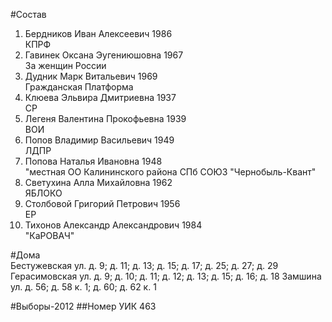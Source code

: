 #Состав
1. Бердников Иван Алексеевич 1986   
    КПРФ
2. Гавинек Оксана Эугениюшовна 1967   
    За женщин России
3. Дудник Марк Витальевич 1969   
    Гражданская Платформа
4. Клюева Эльвира Дмитриевна 1937   
    СР
5. Легеня Валентина Прокофьевна 1939   
    ВОИ
6. Попов Владимир Васильевич 1949   
    ЛДПР
7. Попова Наталья Ивановна 1948   
    "местная ОО Калининского района СПб СОЮЗ "Чернобыль-Квант"
8. Светухина Алла Михайловна 1962   
    ЯБЛОКО
9. Столбовой Григорий Петрович 1956   
    ЕР
10. Тихонов Александр Александрович 1984   
    "КаРОВАЧ"

#Дома  
Бестужевская ул. д. 9; д. 11; д. 13; д. 15; д. 17; д. 25; д. 27; д. 29 Герасимовская ул. д. 9; д. 10; д. 11; д. 12; д. 13; д. 15; д. 16; д. 18 Замшина ул. д. 56; д. 58 к. 1; д. 60; д. 62 к. 1

#Выборы-2012
##Номер УИК
463
